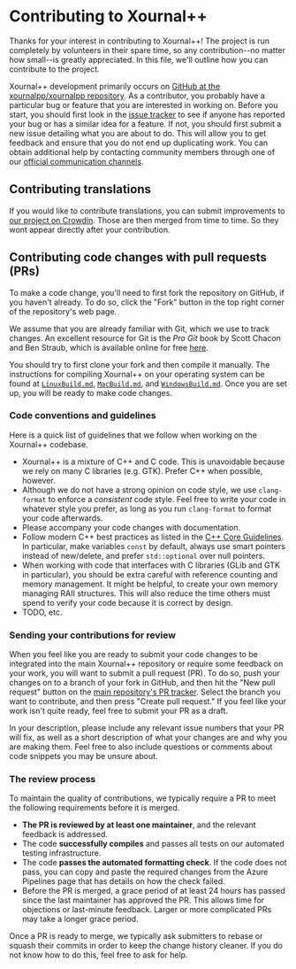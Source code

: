 # Contributing to Xournal++

Thanks for your interest in contributing to Xournal++! The project is run
completely by volunteers in their spare time, so any contribution--no matter how
small--is greatly appreciated. In this file, we'll outline how you can
contribute to the project.

Xournal++ development primarily occurs on [GitHub at the xournalpp/xournalpp
repository](https://github.com/xournalpp/xournalpp). As a contributor, you
probably have a particular bug or feature that you are interested in working on.
Before you start, you should first look in the [issue
tracker](https://github.com/xournalpp/xournalpp/issues) to see if anyone has
reported your bug or has a similar idea for a feature. If not, you should first
submit a new issue detailing what you are about to do. This will allow you to
get feedback and ensure that you do not end up duplicating work. You can obtain
additional help by contacting community members through one of our [official
communication channels](https://xournalpp.github.io/community/help/).

## Contributing translations

If you would like to contribute translations, you can submit improvements to
[our project on Crowdin](https://crowdin.com/project/xournalpp).
Those are then merged from time to time.
So they wont appear directly after your contribution.

## Contributing code changes with pull requests (PRs)

To make a code change, you'll need to first fork the repository on GitHub, if
you haven't already. To do so, click the "Fork" button in the top right corner
of the repository's web page.

We assume that you are already familiar with Git, which we use to track changes.
An excellent resource for Git is the _Pro Git_ book by Scott Chacon and Ben
Straub, which is available online for free
[here](https://git-scm.com/book/en/v2).

You should try to first clone your fork and then compile it manually. The
instructions for compiling Xournal++ on your operating system can be found at
[`LinuxBuild.md`](readme/LinuxBuild.md), [`MacBuild.md`](readme/MacBuild.md),
and [`WindowsBuild.md`](readme/WindowsBuild.md). Once you are set up, you will
be ready to make code changes.

### Code conventions and guidelines

Here is a quick list of guidelines that we follow when working on the Xournal++
codebase.

* Xournal++ is a mixture of C++ and C code. This is unavoidable because we rely on
  many C libraries (e.g. GTK). Prefer C++ when possible, however.
* Although we do not have a strong opinion on code style, we use `clang-format`
  to enforce a _consistent_ code style. Feel free to write your code in whatever
  style you prefer, as long as you run `clang-format` to format your code
  afterwards.
* Please accompany your code changes with documentation.
* Follow modern C++ best practices as listed in the [C++ Core
  Guidelines](https://isocpp.github.io/CppCoreGuidelines/CppCoreGuidelines). In
  particular, make variables `const` by default, always use smart pointers
  instead of new/delete, and prefer `std::optional` over null pointers.
* When working with code that interfaces with C libraries (GLib and GTK in
  particular), you should be extra careful with reference counting and memory
  management.
  It might be helpful, to create your own memory managing RAII structures. This will also reduce the time others must spend to verify your code because it is correct by design.
* TODO, etc.

### Sending your contributions for review

When you feel like you are ready to submit your code changes to be integrated
into the main Xournal++ repository or require some feedback on your work, you will want to submit a pull request (PR).
To do so, push your changes on to a branch of your fork in GitHub, and then hit
the "New pull request" button on the [main repository's PR
tracker](https://github.com/xournalpp/xournalpp/pulls). Select the branch you
want to contribute, and then press "Create pull request." If you feel like your
work isn't quite ready, feel free to submit your PR as a draft.

In your description, please include any relevant issue numbers that your PR will
fix, as well as a short description of what your changes are and why you are
making them. Feel free to also include questions or comments about code snippets
you may be unsure about.

### The review process

To maintain the quality of contributions, we typically require a PR to meet the
following requirements before it is merged.

* **The PR is reviewed by at least one maintainer**, and the relevant feedback is
  addressed.
* The code **successfully compiles** and passes all tests on our automated testing
  infrastructure.
* The code **passes the automated formatting check**. If the code does not pass,
  you can copy and paste the required changes from the Azure Pipelines page that
  has details on how the check failed.
* Before the PR is merged, a grace period of at least 24 hours has passed since
the last maintainer has approved the PR. This allows time for objections or
last-minute feedback. Larger or more complicated PRs may take a longer grace
period.

Once a PR is ready to merge, we typically ask submitters to rebase or squash
their commits in order to keep the change history cleaner. If you do not know
how to do this, feel free to ask for help.
